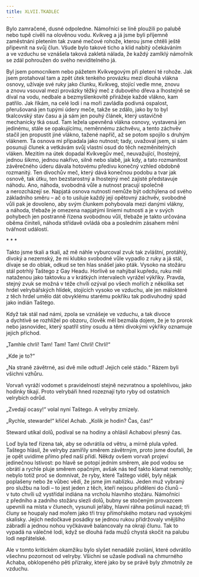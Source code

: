 ```yaml
---
title: XLVII.TKADLEC
---
```


Bylo zamračené, dusné odpoledne. Námořníci se líně ploužili po palubě nebo tupě civěli na olověnou vodu. Kvíkveg a já jsme byli příjemně zaměstnáni pletením tak zvané mečové rohože, kterou jsme chtěli ještě připevnit na svůj člun. Všude bylo takové ticho a klid nabitý očekáváním a ve vzduchu se vznášela taková zakletá nálada, že každý zamlklý námořník se zdál pohroužen do svého neviditelného já.

Byl jsem pomocníkem nebo pážetem Kvíkvegovým při pletení té rohože. Jak jsem protahoval tam a zpět útek tenkého provázku mezi dlouhá vlákna osnovy, užívaje své ruky jako člunku, Kvíkveg, stojící vedle mne, znovu a znovu vsouval mezi provázky těžký meč z dubového dřeva a lhostejně se díval na vodu, nedbale a bezmyšlenkovitě přirážeje každé vlákno, kam patřilo. Jak říkám, na celé lodi i na moři zavládla podivná ospalost, přerušovaná jen tupými údery meče, takže se zdálo, jako by to byl tkalcovský stav času a já sám jen pouhý článek, který ustavičně mechanicky tká osud. Tam ležela upevněná vlákna osnovy, vystavená jen jedinému, stále se opakujícímu, neměnnému záchvěvu, a tento záchvěv stačil jen propustit jiné vlákno, tažené napříč, až se potom spojilo s druhým vláknem. Ta osnova mi připadala jako nutnost; tady, uvažoval jsem, si sám posunuji člunek a vetkávám svůj vlastní osud do těch nezměnitelných vláken. Mezitím na útek dopadal Kvíkvegův meč, neuvažující, lhostejný, jednou šikmo, jednou nakřivo, silně nebo slabě, jak kdy, a tato rozmanitost závěrečného úderu dávala hotovému předivu konečný vzhled obdobně rozmanitý. Ten divochův meč, který dává konečnou podobu a tvar jak osnově, tak útku, ten bezstarostný a lhostejný meč zajisté představuje náhodu. Ano, náhoda, svobodná vůle a nutnost pracují společně a nerozcházejí se. Napjatá osnova nutnosti nemůže být odchýlena od svého základního směru – ač o to usiluje každý její opětovný záchvěv, svobodné vůli pak je dovoleno, aby svým člunkem pohybovala mezi danými vlákny, a náhoda, třebaže je omezena napjatými liniemi nutnosti a je v svých pohybech jen postranně řízena svobodnou vůlí, třebaže je takto určována oběma činiteli, náhoda střídavě ovládá oba a posledním zásahem mění tvářnost událostí.

\* \* \*

Takto jsme tkali a tkali, až mě náhle vyburcoval zvuk tak zvláštní, protáhlý, divoký a nezemský, že mi klubko svobodné vůle vypadlo z ruky a já stál, dívaje se do oblak, odkud se ten hlas snášel jako pták. Vysoko na stožáru stál potrhlý Taštego z Gay Headu. Horlivě se nahýbal kupředu, ruku měl nataženou jako taktovku a v krátkých intervalech vyrážel výkřiky. Pravda, stejný zvuk se možná v téže chvíli ozýval po všech mořích z několika set hrdel velrybářských hlídek, stojících vysoko ve vzduchu, ale jen málokteré z těch hrdel umělo dát obvyklému starému pokřiku tak podivuhodný spád jako indián Taštego.

Když tak stál nad námi, zpola se vznášeje ve vzduchu, a tak divoce a dychtivě se rozhlížel po obzoru, člověk měl bezmála dojem, že je to prorok nebo jasnovidec, který spatřil stíny osudu a těmi divokými výkřiky oznamuje jejich příchod.

„Tamhle chrlí! Tam! Tam! Tam! Chrlí! Chrlí!“

„Kde je to?“

„Na straně závětrné, asi dvě míle odtud! Jejich celé stádo.“ Rázem byli všichni vzhůru.

Vorvaň vyráží vodomet s pravidelností stejně nezvratnou a spolehlivou, jako hodinky tikají. Proto velrybáři hned rozeznají tyto ryby od ostatních velrybích odrůd.

„Zvedají ocasy!“ volal nyní Taštego. A velryby zmizely.

„Rychle, stewarde!“ křičel Achab. „Kolik je hodin? Čas, čas!“

Steward utíkal dolů, podíval se na hodiny a ohlásil Achabovi přesný čas.

Loď byla teď řízena tak, aby se odvrátila od větru, a mírně plula vpřed. Taštego hlásil, že velryby zamířily směrem závětrným, proto jsme doufali, že je opět uvidíme přímo před naší přídí. Někdy ovšem vorvaň projeví jedinečnou lstivost: po hlavě se potopí jedním směrem, ale pod vodou se obrátí a rychle pluje směrem opačným, avšak nás teď takto klamat nemohly; nebylo totiž proč se domnívat, že ryby, které Taštego viděl, byly nějak poplašeny nebo že vůbec vědí, že jsme jim nablízku. Jeden muž vybraný pro službu na lodi – to jest jeden z těch, kteří nejsou přiděleni do člunů – v tuto chvíli už vystřídal indiána na vrcholu hlavního stožáru. Námořníci z předního a zadního stožáru slezli dolů, bubny se stočeným provazcem upevnili na místa v člunech, vysunuli jeřáby, hlavní ráhna pošinuli nazad; tři čluny se houpaly nad mořem jako tři trsy přímořského motaru nad vysokými skalisky. Jejich nedočkavé posádky se jednou rukou přidržovaly vnějšího zábradlí a jednou nohou vyčkávavě balancovaly na okraji člunu. Tak to vypadá na válečné lodi, když se dlouhá řada mužů chystá skočit na palubu lodi nepřátelské.

Ale v tomto kritickém okamžiku bylo slyšet nenadálé zvolání, které odvrátilo všechnu pozornost od velryby. Všichni se užasle podívali na chmurného Achaba, obklopeného pěti přízraky, které jako by se právě byly zhmotnily ze vzduchu.
